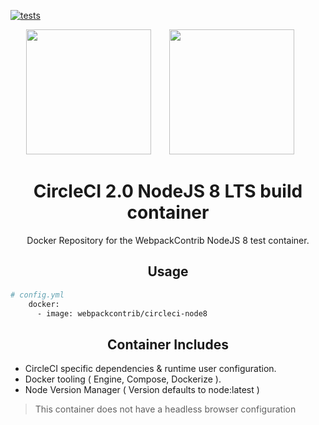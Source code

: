 [![tests][tests]][tests-url]

<div align="center">
  <img width="200" height="200"
    src="https://cdn.worldvectorlogo.com/logos/circleci.svg">
  <a href="https://github.com/easymetrics">
    <img width="200" height="200" vspace="" hspace="25"
      src="https://cdn.worldvectorlogo.com/logos/webpack-icon.svg">
  </a>
  <h1>CircleCI 2.0 NodeJS 8 LTS build container</h1>
  <p>Docker Repository for the WebpackContrib NodeJS 8 test container.<p>
</div>

<h2 align="center">Usage</h2>

```bash
# config.yml
    docker:
      - image: webpackcontrib/circleci-node8
```

<h2 align="center">Container Includes</h2>

- CircleCI specific dependencies & runtime user configuration.
- Docker tooling ( Engine, Compose, Dockerize ).
- Node Version Manager ( Version defaults to node:latest )

> This container does not have a headless browser configuration

[tests]: https://circleci.com/gh/webpack-contrib/circleci-node8.svg?style=svg
[tests-url]: https://circleci.com/gh/webpack-contrib/circleci-node8